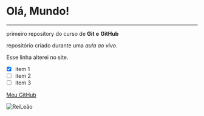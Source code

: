 # Olá, Mundo!
***

 primeiro repository do curso de **Git** **e** **GitHub**

 repositório criado durante uma *aula* *ao* *vivo*.
 
 Esse linha alterei no site.
 
- [x] item 1 
- [ ] item 2
- [ ] item 3

[Meu GitHub](https://github.com/wilsonsantana100)

![ReiLeão](https://github.com/wilsonsantana100/Ola-Mundo/Leao-01.png)
